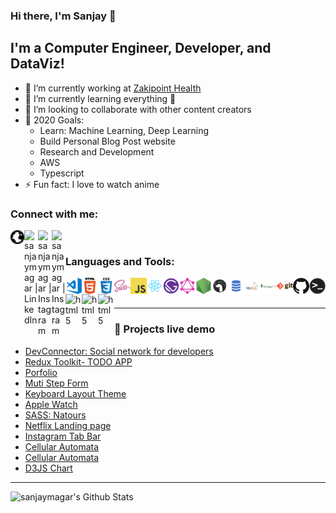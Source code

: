 ### Hi there, I'm Sanjay 👋

## I'm a Computer Engineer, Developer, and DataViz!

- 🔭 I’m currently working at [Zakipoint Health][website]
- 🌱 I’m currently learning everything 🤣
- 👯 I’m looking to collaborate with other content creators
- 🥅 2020 Goals:
  - Learn: Machine Learning, Deep Learning
  - Build Personal Blog Post website
  - Research and Development
  - AWS
  - Typescript
- ⚡ Fun fact: I love to watch anime

### Connect with me:

[<img align="left" alt="sanjaymagar.com" width="22px" src="https://raw.githubusercontent.com/iconic/open-iconic/master/svg/globe.svg" />][porfolio]
[<img align="left" alt="sanjaymagar | LinkedIn" width="22px" src="https://cdn.jsdelivr.net/npm/simple-icons@v3/icons/linkedin.svg" />][linkedin]
[<img align="left" alt="sanjaymagar | Instagram" width="22px" src="https://cdn.jsdelivr.net/npm/simple-icons@v3/icons/instagram.svg" />][instagram]
[<img align="left" alt="sanjaymagar | Instagram" width="22px" src="https://cdn.jsdelivr.net/npm/simple-icons@3.4.0/icons/github.svg" />][github]

<br />

### Languages and Tools:

<img align="left" alt="Visual Studio Code" width="26px" src="https://raw.githubusercontent.com/github/explore/80688e429a7d4ef2fca1e82350fe8e3517d3494d/topics/visual-studio-code/visual-studio-code.png" />
<img align="left" alt="html5" width="26px" src="https://raw.githubusercontent.com/github/explore/80688e429a7d4ef2fca1e82350fe8e3517d3494d/topics/html/html.png" />
<img align="left" alt="CSS3" width="26px" src="https://raw.githubusercontent.com/github/explore/80688e429a7d4ef2fca1e82350fe8e3517d3494d/topics/css/css.png" />
<img align="left" alt="sass" width="26px" src="https://raw.githubusercontent.com/github/explore/80688e429a7d4ef2fca1e82350fe8e3517d3494d/topics/sass/sass.png" />
<img align="left" alt="JavaScript" width="26px" src="https://raw.githubusercontent.com/github/explore/80688e429a7d4ef2fca1e82350fe8e3517d3494d/topics/javascript/javascript.png" />
<img align="left" alt="react" width="26px" src="https://raw.githubusercontent.com/github/explore/80688e429a7d4ef2fca1e82350fe8e3517d3494d/topics/react/react.png" />
<img align="left" alt="Gatsby" width="26px" src="https://raw.githubusercontent.com/github/explore/e94815998e4e0713912fed477a1f346ec04c3da2/topics/gatsby/gatsby.png" />
<img align="left" alt="graphql" width="26px" src="https://raw.githubusercontent.com/github/explore/80688e429a7d4ef2fca1e82350fe8e3517d3494d/topics/graphql/graphql.png" />
<img align="left" alt="Node.js" width="26px" src="https://raw.githubusercontent.com/github/explore/80688e429a7d4ef2fca1e82350fe8e3517d3494d/topics/nodejs/nodejs.png" />
<img align="left" alt="deno" width="26px" src="https://raw.githubusercontent.com/github/explore/361e2821e2dea67711cde99c9c40ed357061cf27/topics/deno/deno.png" />
<img align="left" alt="SQL" width="26px" src="https://raw.githubusercontent.com/github/explore/80688e429a7d4ef2fca1e82350fe8e3517d3494d/topics/sql/sql.png" />
<img align="left" alt="mysql" width="26px" src="https://raw.githubusercontent.com/github/explore/80688e429a7d4ef2fca1e82350fe8e3517d3494d/topics/mysql/mysql.png" />
<img align="left" alt="MongoDB" width="26px" src="https://raw.githubusercontent.com/github/explore/80688e429a7d4ef2fca1e82350fe8e3517d3494d/topics/mongodb/mongodb.png" />
<img align="left" alt="git" width="26px" src="https://raw.githubusercontent.com/github/explore/80688e429a7d4ef2fca1e82350fe8e3517d3494d/topics/git/git.png" />
<img align="left" alt="GitHub" width="26px" src="https://raw.githubusercontent.com/github/explore/78df643247d429f6cc873026c0622819ad797942/topics/github/github.png" />
<img align="left" alt="html5" width="26px" src="https://raw.githubusercontent.com/github/explore/80688e429a7d4ef2fca1e82350fe8e3517d3494d/topics/terminal/terminal.png" />
<img align="left" alt="html5" width="26px" src="https://cdn.jsdelivr.net/npm/simple-icons@3.4.0/icons/python.svg" />
<img align="left" alt="html5" width="26px" src="https://cdn.jsdelivr.net/npm/simple-icons@3.4.0/icons/typescript.svg" />
<img align="left" alt="html5" width="26px" src="https://cdn.jsdelivr.net/npm/simple-icons@3.4.0/icons/groovy.svg" />

<br />
<br />

---

### 📕 Projects live demo

- [DevConnector: Social network for developers](https://luddite.herokuapp.com/)
- [Redux Toolkit- TODO APP](https://sanjaymagar.github.io/rtk/)
- [Porfolio](https://sanjaymagar.github.io/luddite/)
- [Muti Step Form](https://sanjaymagar.github.io/Multi-Step-Form/)
- [Keyboard Layout Theme](https://sanjaymagar.github.io/keyboard_layout_theme/)
- [Apple Watch](https://sanjaymagar.github.io/apple_watch/)
- [SASS: Natours](https://sanjaymagar.github.io/natours-sass/)
- [Netflix Landing page](https://sanjaymagar.github.io/netflix-nepal-landing-page/)
- [Instagram Tab Bar](https://sanjaymagar.github.io/learn_ui/)
- [Cellular Automata](https://sanjaymagar.github.io/cellular-automata/)
- [Cellular Automata](https://sanjaymagar.github.io/cellular-automata/)
- [D3JS Chart](https://sanjaymagar.github.io/d3js_chart/)

---

<img align="left" alt="sanjaymagar's Github Stats" src="https://github-readme-stats.vercel.app/api?username=sanjaymagar&show_icons=true&hide_border=true" />

[website]: https://zakipointhealth.com/
[instagram]: https://www.instagram.com/sanjmagr/
[linkedin]: https://www.linkedin.com/in/sanjay-gharti-magar-979747155/
[github]: https://github.com/sanjaymagar
[porfolio]: https://sanjaymagar.github.io/
